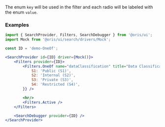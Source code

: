 
The enum `key` will be used in the filter and each radio will be labeled with the enum `value`.

### Examples

```jsx
import { SearchProvider, Filters, SearchDebugger } from '@oris/ui';
import Mock from '@oris/ui/search/drivers/Mock';

const ID = 'demo-OneOf';

<SearchProvider id={ID} driver={Mock()}>
    <Filters provider={ID}>
        <Filters.OneOf name="dataClassification" title="Data Classification" options={{
            S1: 'Public (S1)',
            S2: 'Internal (S2)',
            S3: 'Private (S3)',
            S4: 'Restricted (S4)',
        }} />

        <hr/>
        <Filters.Active />
    </Filters>

    <SearchDebugger provider={ID} />
</SearchProvider>
```
